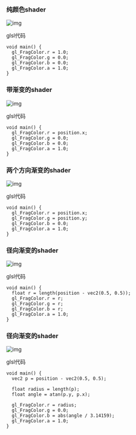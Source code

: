 ### 纯颜色shader

![img](file:///Users/JP20186/Documents/shader/red.png)


glsl代码

```
void main() {
  gl_FragColor.r = 1.0;
  gl_FragColor.g = 0.0;
  gl_FragColor.b = 0.0;
  gl_FragColor.a = 1.0;
}
```



### 带渐变的shader

![img](file:///Users/JP20186/Documents/shader/gradient.png)


glsl代码

```
void main() {
  gl_FragColor.r = position.x;
  gl_FragColor.g = 0.0;
  gl_FragColor.b = 0.0;
  gl_FragColor.a = 1.0;
}
```

### 两个方向渐变的shader

![img](file:///Users/JP20186/Documents/shader/gradient2.png)


glsl代码

```
void main() {
  gl_FragColor.r = position.x;
  gl_FragColor.g = position.y;
  gl_FragColor.b = 0.0;
  gl_FragColor.a = 1.0;
}
```

### 径向渐变的shader

![img](file:///Users/JP20186/Documents/shader/gradient3.png)

glsl代码

```
void main() {
  float r = length(position - vec2(0.5, 0.5));
  gl_FragColor.r = r;
  gl_FragColor.g = r;
  gl_FragColor.b = r;
  gl_FragColor.a = 1.0;
}
```

### 径向渐变的shader

![img](file:///Users/JP20186/Documents/shader/gradient4.png)

glsl代码

```
void main() {
  vec2 p = position - vec2(0.5, 0.5);
  
  float radius = length(p);
  float angle = atan(p.y, p.x);
  
  gl_FragColor.r = radius;
  gl_FragColor.g = 0.0;
  gl_FragColor.b = abs(angle / 3.14159);
  gl_FragColor.a = 1.0;
}
```
